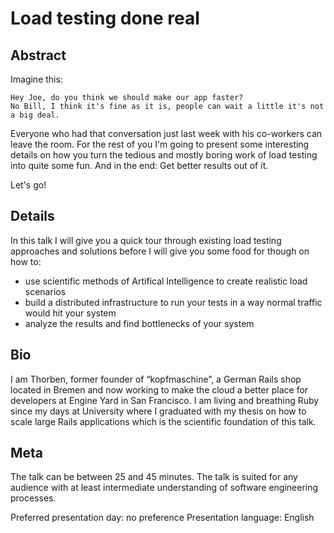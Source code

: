 # Load testing done real

## Abstract

Imagine this:

```
Hey Joe, do you think we should make our app faster?
No Bill, I think it's fine as it is, people can wait a little it's not a big deal.
```

Everyone who had that conversation just last week with his co-workers can leave the room. For the rest of you I'm going to present some interesting details on how you turn the tedious and mostly boring work of load testing into quite some fun. And in the end: Get better results out of it.

Let's go!

## Details

In this talk I will give you a quick tour through existing load testing approaches and solutions before I will give you some food for though on how to:

* use scientific methods of Artifical Intelligence to create realistic load scenarios
* build a distributed infrastructure to run your tests in a way normal traffic would hit your system
* analyze the results and find bottlenecks of your system

## Bio

I am Thorben, former founder of “kopfmaschine”, a German Rails shop located in Bremen and now working to make the cloud a better place for developers at Engine Yard in San Francisco. I am living and breathing Ruby since my days at University where I graduated with my thesis on how to scale large Rails applications which is the scientific foundation of this talk.

## Meta

The talk can be between 25 and 45 minutes. The talk is suited for any audience with at least intermediate understanding of software engineering processes.

Preferred presentation day: no preference
Presentation language: English